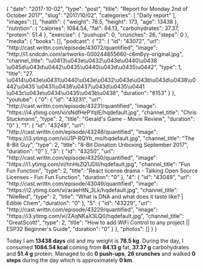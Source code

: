 {
    "date": "2017-10-02",
    "type": "post",
    "title": "Report for Monday 2nd of October 2017",
    "slug": "2017\/10\/02",
    "categories": [
        "Daily report"
    ],
    "images": [],
    "health": {
        "weight": 78.5,
        "height": 173,
        "age": 13438
    },
    "nutrition": {
        "calories": 1084.54,
        "fat": 84.13,
        "carbohydrates": 37.37,
        "protein": 51.4
    },
    "exercise": {
        "pushups": 0,
        "crunches": 26,
        "steps": 0
    },
    "media": {
        "books": [],
        "podcast": {
            "2": {
                "id": "43072",
                "url": "http:\/\/cast.writtn.com\/episode\/43072\/quantified",
                "image": "http:\/\/i1.sndcdn.com\/artworks-000244855660-c6m6yy-original.jpg",
                "channel_title": "\u0413\u043e\u0432\u043e\u0440\u0438 \u045d\u043d\u0442\u0435\u0440\u043d\u0435\u0442",
                "type": 1,
                "title": "27. \u0414\u043e\u0431\u0440\u043e\u0432\u043e\u043b\u043d\u0438\u0442\u0435 \u0431\u0438\u0437\u043d\u0435\u0441 \u043c\u043e\u0434\u0435\u043b\u0438",
                "duration": "6153"
            }
        },
        "youtube": {
            "0": {
                "id": "43231",
                "url": "http:\/\/cast.writtn.com\/episode\/43231\/quantified",
                "image": "https:\/\/i4.ytimg.com\/vi\/sNdfHePYqIE\/hqdefault.jpg",
                "channel_title": "Chris Stuckmann",
                "type": 2,
                "title": "Gerald's Game - Movie Review",
                "duration": "0"
            },
            "1": {
                "id": "43248",
                "url": "http:\/\/cast.writtn.com\/episode\/43248\/quantified",
                "image": "https:\/\/i3.ytimg.com\/vi\/J1P-RQYh_mo\/hqdefault.jpg",
                "channel_title": "The 8-Bit Guy",
                "type": 2,
                "title": "8-Bit Donation Unboxing September 2017",
                "duration": "0"
            },
            "3": {
                "id": "43250",
                "url": "http:\/\/cast.writtn.com\/episode\/43250\/quantified",
                "image": "https:\/\/i1.ytimg.com\/vi\/hnHsZQ1JDII\/hqdefault.jpg",
                "channel_title": "Fun Fun Function",
                "type": 2,
                "title": "React license drama - Talking Open Source Licenses - Fun Fun Function",
                "duration": "0"
            },
            "4": {
                "id": "43049",
                "url": "http:\/\/cast.writtn.com\/episode\/43049\/quantified",
                "image": "https:\/\/i2.ytimg.com\/vi\/araeHtN_3Lk\/hqdefault.jpg",
                "channel_title": "NileRed",
                "type": 2,
                "title": "What is DNA and what does it taste like? | Edible Chem",
                "duration": "0"
            },
            "5": {
                "id": "43229",
                "url": "http:\/\/cast.writtn.com\/episode\/43229\/quantified",
                "image": "https:\/\/i3.ytimg.com\/vi\/ZAqNKaX3LQ0\/hqdefault.jpg",
                "channel_title": "GreatScott!",
                "type": 2,
                "title": "How to add WiFi Control to any project || ESP32 Beginner's Guide",
                "duration": "0"
            }
        },
        "photos": []
    }
}

Today I am <strong>13438 days</strong> old and my weight is <strong>78.5 kg</strong>. During the day, I consumed <strong>1084.54 kcal</strong> coming from <strong>84.13 g</strong> fat, <strong>37.37 g</strong> carbohydrates and <strong>51.4 g</strong> protein. Managed to do <strong>0 push-ups</strong>, <strong>26 crunches</strong> and walked <strong>0 steps</strong> during the day which is approximately <strong>0 km</strong>.